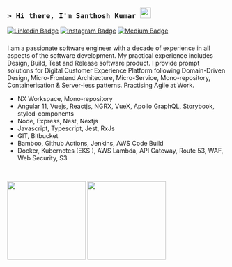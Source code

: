 ### <samp>&gt; Hi there, I'm Santhosh Kumar <img src="https://media.giphy.com/media/hvRJCLFzcasrR4ia7z/giphy.gif" width="25"> </samp>

[![Linkedin Badge](https://img.shields.io/badge/-LinkedIn-0e76a8?style=flat-square&logo=Linkedin&logoColor=white)](https://www.linkedin.com/in/santhosh-kumar-r-04711024/)
[![Instagram Badge](https://img.shields.io/badge/-Instagram-e4405f?style=flat-square&logo=Instagram&logoColor=white)](https://www.instagram.com/naga.santhosh.kumar/)
[![Medium Badge](https://img.shields.io/badge/medium-%2312100E.svg?&style=for-square&logo=medium&logoColor=white)](https://santhoshkumarravi.medium.com/)


### [](https://visitor-badge.glitch.me/badge?page_id=santhoshkumarravichandran)

I am a passionate software engineer with a decade of experience in all aspects of the software development. My practical experience includes Design, Build, Test and Release software product. I provide prompt solutions for Digital Customer Experience Platform following Domain-Driven Design, Micro-Frontend Architecture, Micro-Service, Mono-repository, Containerisation & Server-less patterns. Practising Agile at Work.

- NX Workspace, Mono-repository
- Angular 11, Vuejs, Reactjs, NGRX, VueX, Apollo GraphQL, Storybook, styled-components
- Node, Express, Nest, Nextjs
- Javascript, Typescript, Jest, RxJs
- GIT, Bitbucket
- Bamboo, Github Actions, Jenkins, AWS Code Build
- Docker, Kubernetes (EKS ), AWS Lambda, API Gateway, Route 53, WAF, Web Security, S3

</br>

<p>
  <img height="180em" src="https://github-readme-stats.vercel.app/api?username=santhoshkumarravichandran&show_icons=true&hide_border=true&&count_private=true&include_all_commits=true" />
  <img height="180em" src="https://github-readme-stats.vercel.app/api/top-langs/?username=santhoshkumarravichandran&exclude_repo=KNN-Image-Classification&show_icons=true&hide_border=true&layout=compact&langs_count=8"/>
</p>



